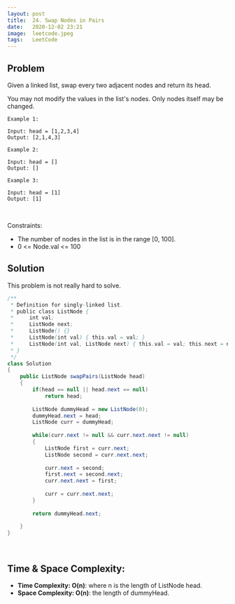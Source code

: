 ```yaml
---
layout: post 
title:  24. Swap Nodes in Pairs
date:   2020-12-02 23:21
image:  leetcode.jpeg
tags:   LeetCode
---
```


## Problem

Given a linked list, swap every two adjacent nodes and return its head.

You may not modify the values in the list's nodes. Only nodes itself may be changed.

```
Example 1:

Input: head = [1,2,3,4]
Output: [2,1,4,3]

Example 2:

Input: head = []
Output: []

Example 3:

Input: head = [1]
Output: [1]
```

<!-- Line breaks -->
<br />

Constraints:

* The number of nodes in the list is in the range [0, 100].
* 0 <= Node.val <= 100

## Solution 

This problem is not really hard to solve.

```java
/**
 * Definition for singly-linked list.
 * public class ListNode {
 *     int val;
 *     ListNode next;
 *     ListNode() {}
 *     ListNode(int val) { this.val = val; }
 *     ListNode(int val, ListNode next) { this.val = val; this.next = next; }
 * }
 */
class Solution 
{
    public ListNode swapPairs(ListNode head) 
    {
        if(head == null || head.next == null)
            return head;
        
        ListNode dummyHead = new ListNode(0);
        dummyHead.next = head;
        ListNode curr = dummyHead;
        
        while(curr.next != null && curr.next.next != null)
        {
            ListNode first = curr.next;
            ListNode second = curr.next.next;
            
            curr.next = second;
            first.next = second.next;
            curr.next.next = first;
            
            curr = curr.next.next;
        }
        
        return dummyHead.next;
        
    }
}
```

<!-- Line breaks -->
<br />

## Time & Space Complexity:

* **Time Complexity: O(n)**: where n is the length of ListNode head.
* **Space Complexity: O(n)**: the length of dummyHead.
